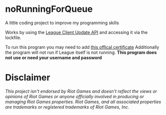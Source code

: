 # noRunningForQueue
A little coding project to improve my programming skills

Works by using the [League Client Update API](https://developer.riotgames.com/docs/lol#league-client-api) and accessing it via the lockfile.

To run this program you may need to add [this offical certificate](https://static.developer.riotgames.com/docs/lol/riotgames.pem) 
Additionally the program will not run if League itself is not running. 
__This program does not use or need your username and password__

# Disclaimer
_This project isn't endorsed by Riot Games and doesn't reflect the views or opinions of Riot Games or anyone officially involved in producing or managing Riot Games properties. Riot Games, and all associated properties are trademarks or registered trademarks of Riot Games, Inc._
